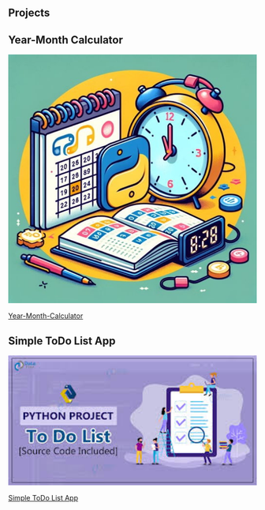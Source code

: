 <section id="projects" class="section">
    <h1>Projects</h1>
    <h2>Year-Month Calculator</h2>
    <div class="project-item">
        <a href="https://github.com/VincentRitchie/Year-Month-Calculator/blob/main/README.md">
            <img src="https://github.com/VincentRitchie/Year-Month-Calculator/blob/main/Year-month%20calculator%20img.jpg" 
                alt="Year-Month-Calculator" length="325" width="650">
            <p>Year-Month-Calculator</p>
        </a>
    </div>
     <h2>Simple ToDo List App</h2>
    <div class="project-item">
        <a href="https://github.com/VincentRitchie/SIMPLE-APPS/blob/main/README.md">
            <img src="https://github.com/VincentRitchie/SIMPLE-APPS/blob/main/Simple%20To%20Do%20List%20in%20Python.jpeg" 
                alt="Simple ToDo List App" length="325" width="650">
            <p>Simple ToDo List App</p>
        </a>
    </div>
</section>
